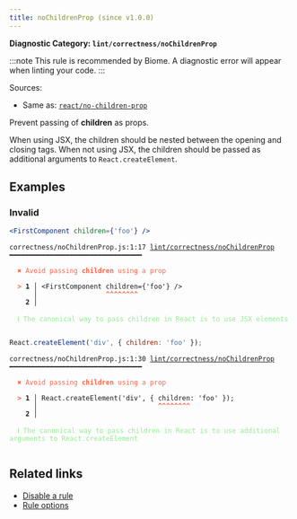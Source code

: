 ```yaml
---
title: noChildrenProp (since v1.0.0)
---
```


**Diagnostic Category: `lint/correctness/noChildrenProp`**

:::note
This rule is recommended by Biome. A diagnostic error will appear when linting your code.
:::

Sources: 
- Same as: <a href="https://github.com/jsx-eslint/eslint-plugin-react/blob/master/docs/rules/no-children-prop.md" target="_blank"><code>react/no-children-prop</code></a>

Prevent passing of **children** as props.

When using JSX, the children should be nested between the opening and closing tags.
When not using JSX, the children should be passed as additional arguments to `React.createElement`.

## Examples

### Invalid

```jsx
<FirstComponent children={'foo'} />
```

<pre class="language-text"><code class="language-text">correctness/noChildrenProp.js:1:17 <a href="https://biomejs.dev/linter/rules/no-children-prop">lint/correctness/noChildrenProp</a> ━━━━━━━━━━━━━━━━━━━━━━━━━━━━━━━━━

<strong><span style="color: Tomato;">  </span></strong><strong><span style="color: Tomato;">✖</span></strong> <span style="color: Tomato;">Avoid passing </span><span style="color: Tomato;"><strong>children</strong></span><span style="color: Tomato;"> using a prop</span>
  
<strong><span style="color: Tomato;">  </span></strong><strong><span style="color: Tomato;">&gt;</span></strong> <strong>1 │ </strong>&lt;FirstComponent children={'foo'} /&gt;
   <strong>   │ </strong>                <strong><span style="color: Tomato;">^</span></strong><strong><span style="color: Tomato;">^</span></strong><strong><span style="color: Tomato;">^</span></strong><strong><span style="color: Tomato;">^</span></strong><strong><span style="color: Tomato;">^</span></strong><strong><span style="color: Tomato;">^</span></strong><strong><span style="color: Tomato;">^</span></strong><strong><span style="color: Tomato;">^</span></strong>
    <strong>2 │ </strong>
  
<strong><span style="color: lightgreen;">  </span></strong><strong><span style="color: lightgreen;">ℹ</span></strong> <span style="color: lightgreen;">The canonical way to pass children in React is to use JSX elements</span>
  
</code></pre>

```jsx
React.createElement('div', { children: 'foo' });
```

<pre class="language-text"><code class="language-text">correctness/noChildrenProp.js:1:30 <a href="https://biomejs.dev/linter/rules/no-children-prop">lint/correctness/noChildrenProp</a> ━━━━━━━━━━━━━━━━━━━━━━━━━━━━━━━━━

<strong><span style="color: Tomato;">  </span></strong><strong><span style="color: Tomato;">✖</span></strong> <span style="color: Tomato;">Avoid passing </span><span style="color: Tomato;"><strong>children</strong></span><span style="color: Tomato;"> using a prop</span>
  
<strong><span style="color: Tomato;">  </span></strong><strong><span style="color: Tomato;">&gt;</span></strong> <strong>1 │ </strong>React.createElement('div', { children: 'foo' });
   <strong>   │ </strong>                             <strong><span style="color: Tomato;">^</span></strong><strong><span style="color: Tomato;">^</span></strong><strong><span style="color: Tomato;">^</span></strong><strong><span style="color: Tomato;">^</span></strong><strong><span style="color: Tomato;">^</span></strong><strong><span style="color: Tomato;">^</span></strong><strong><span style="color: Tomato;">^</span></strong><strong><span style="color: Tomato;">^</span></strong>
    <strong>2 │ </strong>
  
<strong><span style="color: lightgreen;">  </span></strong><strong><span style="color: lightgreen;">ℹ</span></strong> <span style="color: lightgreen;">The canonical way to pass children in React is to use additional arguments to React.createElement</span>
  
</code></pre>

## Related links

- [Disable a rule](/linter/#disable-a-lint-rule)
- [Rule options](/linter/#rule-options)
